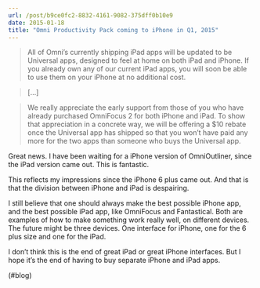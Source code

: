 ```yaml
---
url: /post/b9ce0fc2-8832-4161-9082-375dff0b10e9
date: 2015-01-18
title: "Omni Productivity Pack coming to iPhone in Q1, 2015"
---
```


> All of Omni’s currently shipping iPad apps will be updated to be Universal apps, designed to feel at home on both iPad and iPhone. If you already own any of our current iPad apps, you will soon be able to use them on your iPhone at no additional cost.

    

> [&#8230;]

    

> We really appreciate the early support from those of you who have already purchased OmniFocus 2 for both iPhone and iPad. To show that appreciation in a concrete way, we will be offering a $10 rebate once the Universal app has shipped so that you won&#8217;t have paid any more for the two apps than someone who buys the Universal app. 



Great news. I have been waiting for a iPhone version of OmniOutliner, since the iPad version came out. This is fantastic.



This reflects my impressions since the iPhone 6 plus came out. And that is that the division between iPhone and iPad is despairing.



I still believe that one should always make the best possible iPhone app, and the best possible iPad app, like OmniFocus and Fantastical. Both are examples of how to make something work really well, on different devices. The future might be three devices. One interface for iPhone, one for the 6 plus size and one for the iPad.



I don&#8217;t think this is the end of great iPad or great iPhone interfaces. But I hope it&#8217;s the end of having to buy separate iPhone and iPad apps.



(#blog)